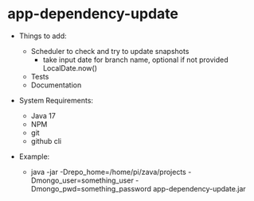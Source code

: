 # app-dependency-update

* Things to add:
  * Scheduler to check and try to update snapshots 
    * take input date for branch name, optional if not provided LocalDate.now()
  * Tests
  * Documentation

* System Requirements:
  * Java 17
  * NPM
  * git
  * github cli
* Example:
    * java -jar -Drepo_home=/home/pi/zava/projects -Dmongo_user=something_user -Dmongo_pwd=something_password app-dependency-update.jar
